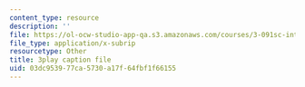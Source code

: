 ```yaml
---
content_type: resource
description: ''
file: https://ol-ocw-studio-app-qa.s3.amazonaws.com/courses/3-091sc-introduction-to-solid-state-chemistry-fall-2010/03dc953977ca5730a17f64fbf1f66155_StY_01uUFSY.vtt
file_type: application/x-subrip
resourcetype: Other
title: 3play caption file
uid: 03dc9539-77ca-5730-a17f-64fbf1f66155
---
```

